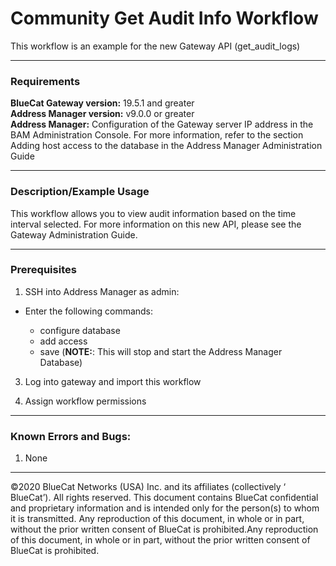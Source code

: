 # **Community Get Audit Info Workflow**
This workflow is an example for the new Gateway API (get_audit_logs)

___

### Requirements
**BlueCat Gateway version:** 19.5.1 and greater <br/>
**Address Manager version:** v9.0.0 or greater <br/>
**Address Manager:**  Configuration of the Gateway server IP address in the BAM Administration Console. For more information, refer to the section Adding host access to the database in the Address Manager Administration Guide </br>

___

### Description/Example Usage
This workflow allows you to view audit information based on the time interval selected. For more information on this new API, please see the Gateway Administration Guide. 

___

### Prerequisites

1.  SSH into Address Manager as admin: 

*  Enter the following commands:

    * configure database
    * add access <Gateway Server IP Address>
    * save (**NOTE:**: This will stop and start the Address Manager Database)

3.  Log into gateway and import this workflow

4.  Assign workflow permissions 

___

<!--
### Youtube Tutorial

<a href="http://www.youtube.com/watch?feature=player_embedded&v=YOUTUBE_VIDEO_ID_HERE" target="_blank">
 <img src="http://img.youtube.com/vi/YOUTUBE_VIDEO_ID_HERE/0.jpg" alt="IMAGE ALT TEXT HERE" width="240" height="180" border="10" />
</a>
-->

### Known Errors and Bugs: 

1)  None

___

©2020 BlueCat Networks (USA) Inc. and its affiliates (collectively ‘ BlueCat’). All rights reserved.
This document contains BlueCat confidential and proprietary information and is intended only for the person(s) to whom it is transmitted.
Any reproduction of this document, in whole or in part, without the prior written consent of BlueCat is prohibited.Any reproduction of this document, in whole or in part, without the prior written consent of BlueCat is prohibited.